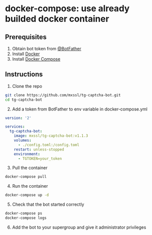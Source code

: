 # docker-compose: use already builded docker container

## Prerequisites

1. Obtain bot token from [@BotFather](https://t.me/BotFather)
2. Install [Docker](https://docs.docker.com/install)
3. Install [Docker Compose](https://docs.docker.com/compose/install)

## Instructions

1. Clone the repo

```bash
git clone https://github.com/mxssl/tg-captcha-bot.git
cd tg-captcha-bot
```

2. Add a token from BotFather to env variable in docker-compose.yml

```yaml
version: '2'

services:
  tg-captcha-bot:
    image: mxssl/tg-captcha-bot:v1.1.3
    volumes:
      - ./config.toml:/config.toml
    restart: unless-stopped
    environment:
      - TGTOKEN=your_token
```

3. Pull the container

```bash
docker-compose pull
```

4. Run the container

```bash
docker-compose up -d
```

5. Check that the bot started correctly

```bash
docker-compose ps
docker-compose logs
```

6. Add the bot to your supergroup and give it administrator privileges
